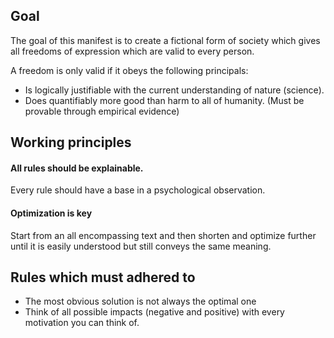 ## Goal
The goal of this manifest is to create a fictional form of society which
gives all freedoms of expression which are valid to every person.

A freedom is only valid if it obeys the following principals:
* Is logically justifiable with the current understanding of nature (science).
* Does quantifiably more good than harm to all of humanity. (Must be provable through empirical evidence)

## Working principles
#### All rules should be explainable.
Every rule should have a base in a psychological observation.

#### Optimization is key
Start from an all encompassing text and then shorten and optimize further until
it is easily understood but still conveys the same meaning.

## Rules which must adhered to
* The most obvious solution is not always the optimal one
* Think of all possible impacts (negative and positive) with every motivation you can think of.
